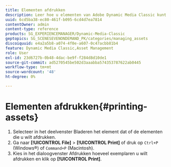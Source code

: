 ```yaml
---
title: Elementen afdrukken
description: Leer hoe u elementen van Adobe Dynamic Media Classic kunt afdrukken.
uuid: 6cd5ba38-ec80-461f-b095-6cd4d7ea7814
contentOwner: admin
content-type: reference
products: SG_EXPERIENCEMANAGER/Dynamic-Media-Classic
geptopics: SG_SCENESEVENONDEMAND_PK/categories/managing_assets
discoiquuid: e4a2a5b8-a074-4f0e-a607-0c47acbb81b4
feature: Dynamic Media Classic,Asset Management
role: User
exl-id: 23d6727b-0b48-4dac-be9f-f284d8d10de1
source-git-commit: ad5270545be502d3aaabba574353787622ab0445
workflow-type: tm+mt
source-wordcount: '48'
ht-degree: 0%

---
```


# Elementen afdrukken{#printing-assets}

1. Selecteer in het deelvenster Bladeren het element dat of de elementen die u wilt afdrukken.
1. Ga naar **[!UICONTROL File]** > **[!UICONTROL Print]** of druk op `Ctrl+P` (Windows®) of `Command+P` (Macintosh).
1. Kies in het dialoogvenster Afdrukken hoeveel exemplaren u wilt afdrukken en klik op **[!UICONTROL Print]**.

